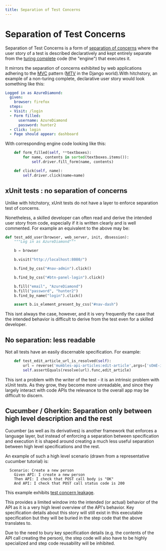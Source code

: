```yaml
---
title: Separation of Test Concerns
---
```

# Separation of Test Concerns

Separation of Test Concerns is a form of [separation of concerns](https://en.wikipedia.org/wiki/Separation_of_concerns) where the user story of a test is described declaratively and kept entirely separate from the [turing complete](https://en.m.wikipedia.org/wiki/Turing_completeness) code (the "engine") that executes it.

It mirrors the separation of concerns exhibited by web applications adhering to the [MVC](https://en.m.wikipedia.org/wiki/Model–view–controller) pattern ([MTV](https://docs.djangoproject.com/en/2.1/faq/general/#django-appears-to-be-a-mvc-framework-but-you-call-the-controller-the-view-and-the-view-the-template-how-come-you-don-t-use-the-standard-names) in the Django world).With hitchstory, an example of a non-turing complete, declarative user story would look something like this:

```yaml
Logged in as AzureDiamond:
  given:
    browser: firefox
  steps:
  - Visit: /login
  - Form filled:
      username: AzureDiamond
      password: hunter2
  - Click: login
  - Page should appear: dashboard
```

With corresponding engine code looking like this:

```python
    def form_filled(self, **textboxes):
        for name, contents in sorted(textboxes.items()):
            self.driver.fill_form(name, contents)

    def click(self, name):
        self.driver.click(name=name)
```


## xUnit tests : no separation of concerns

Unlike with hitchstory, xUnit tests do not have a layer to enforce separation test of concerns.

Nonetheless, a skilled developer can often read and derive the intended user story from code, especially if it is written clearly and is well commented. For example an equivalent to the above may be:

```python
def test_add_user(browser, web_server, init, dbsession):
    """Log in as AzureDiamond"""

    b = browser

    b.visit("http://localhost:8080/")

    b.find_by_css("#nav-admin").click()

    b.find_by_css("#btn-panel-login").click()

    b.fill("email", "AzureDiamond")
    b.fill("password", "hunter2")
    b.find_by_name("login").click()

    assert b.is_element_present_by_css("#nav-dash")
```

This isnt always the case, however, and it is very frequently the case that the intended behavior is difficult to derive from the test even for a skilled developer.




## No separation: less readable

Not all tests have an easily discernable specification. For example:

```python
    def test_edit_article_url_is_resolved(self):
        url = reverse('mumbles-api-articles:edit-article',args=['sOmE-iD'])
        self.assertEquals(resolve(url).func,edit_article)
```

This isnt a problem with the writer of the test - it is an intrinsic problem with xUnit tests. As they grow, they become more unreadable, and since they largely interact with code APIs the relevance to the overall app may be difficult to discern.




## Cucumber / Gherkin: Separation only between high level description and the rest

Cucumber (as well as its derivatives) is another framework that enforces a language layer, but instead of enforcing a separation between specification and execution it is shaped around creating a much less useful separation between high level specifications and the rest.

An example of such a high level scenario (drawn from a representative cucumber tutorial) is:

```gherkin
  Scenario: Create a new person
    Given API: I create a new person
    Then API: I check that POST call body is "OK"
    And API: I check that POST call status code is 200
```

This example exhibits [test concern leakage](../tests-concerns-leakage).

This provides a limited window into the intended (or actual) behavior of the API as it is a very high level overview of the API's behavior. Key specification details about this story will still exist in this executable specification but they will be buried in the step code that the above translates to. 

Due to the need to bury key specification details (e.g. the contents of the API call creating the person), the step code will also have to be highly specialized and step code reusability will be inhibited.



